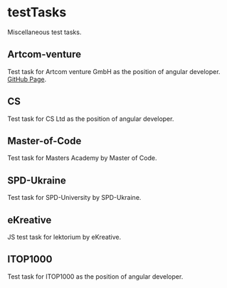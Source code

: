 # testTasks
Miscellaneous test tasks.

## Artcom-venture
Test task for Artcom venture GmbH as the position of angular developer. [GitHub Page](https://andriistoliarov.github.io/testTasks/Artcom-venture/products/dist/products/index.html).

## CS
Test task for CS Ltd as the position of angular developer.

## Master-of-Code
Test task for Masters Academy by Master of Code.

## SPD-Ukraine
Test task for SPD-University by SPD-Ukraine.

## eKreative
JS test task for lektorium by eKreative.

## ITOP1000
Test task for ITOP1000 as the position of angular developer.
